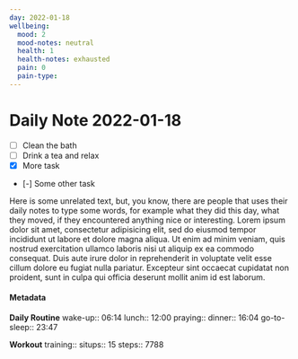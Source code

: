 ```yaml
---
day: 2022-01-18
wellbeing:
  mood: 2
  mood-notes: neutral
  health: 1
  health-notes: exhausted
  pain: 0
  pain-type: 
---
```


# Daily Note 2022-01-18

- [ ] Clean the bath
- [ ] Drink a tea and relax
- [x] More task
- [-] Some other task

Here is some unrelated text, but, you know, there are people that uses their daily notes to type some words, for example what they did this day, what they moved, if they encountered anything nice or interesting. Lorem ipsum dolor sit amet, consectetur adipisicing elit, sed do eiusmod tempor incididunt ut labore et dolore magna aliqua. Ut enim ad minim veniam, quis nostrud exercitation ullamco laboris nisi ut aliquip ex ea commodo consequat. Duis aute irure dolor in reprehenderit in voluptate velit esse cillum dolore eu fugiat nulla pariatur. Excepteur sint occaecat cupidatat non proident, sunt in culpa qui officia deserunt mollit anim id est laborum.

#### Metadata

**Daily Routine**
wake-up:: 06:14
lunch:: 12:00
praying:: 
dinner:: 16:04
go-to-sleep:: 23:47

**Workout**
training:: 
situps:: 15
steps:: 7788
